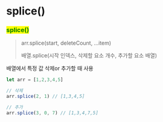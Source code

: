 # splice()

### <mark style="color:green;">splice()</mark>

> arr.splice(start, deleteCount, ...item)
>
> 배열.splice(시작 인덱스, 삭제할 요소 개수, 추가할 요소 배열)

배열에서 특정 값 삭제or 추가할 때 사용

```javascript
let arr = [1,2,3,4,5]

// 삭제
arr.splice(2, 1) // [1,3,4,5]

// 추가
arr.splice(3, 0, 7) // [1,3,4,7,5]
```
